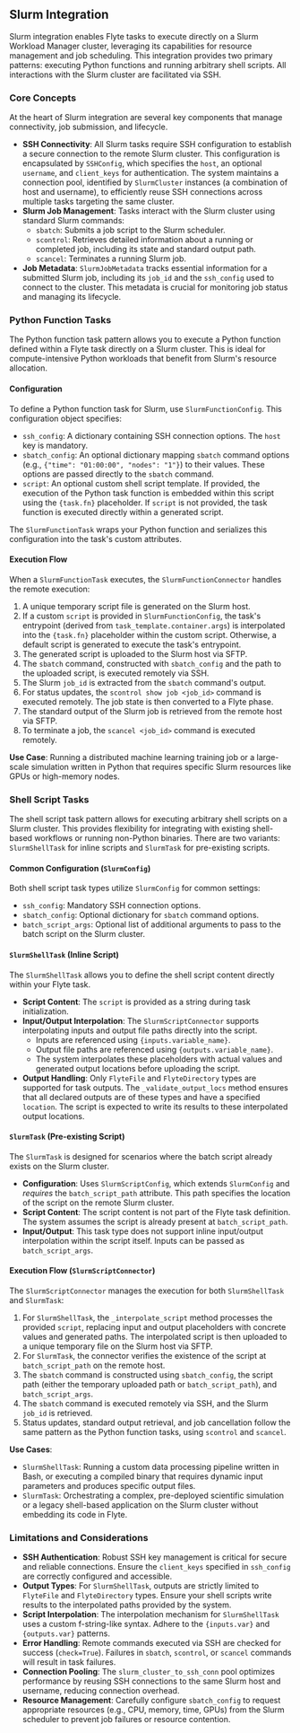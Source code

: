 
<!--
help_text: ''
key: summary_slurm_integration_99f1d799-c109-4f35-a745-c159c8481889
modules:
- flytekitplugins.slurm.function.connector
- flytekitplugins.slurm.function.task
- flytekitplugins.slurm.script.connector
- flytekitplugins.slurm.script.task
- flytekitplugins.slurm.ssh_utils
questions_to_answer: []
type: summary

-->
## Slurm Integration

Slurm integration enables Flyte tasks to execute directly on a Slurm Workload Manager cluster, leveraging its capabilities for resource management and job scheduling. This integration provides two primary patterns: executing Python functions and running arbitrary shell scripts. All interactions with the Slurm cluster are facilitated via SSH.

### Core Concepts

At the heart of Slurm integration are several key components that manage connectivity, job submission, and lifecycle.

*   **SSH Connectivity**: All Slurm tasks require SSH configuration to establish a secure connection to the remote Slurm cluster. This configuration is encapsulated by `SSHConfig`, which specifies the `host`, an optional `username`, and `client_keys` for authentication. The system maintains a connection pool, identified by `SlurmCluster` instances (a combination of host and username), to efficiently reuse SSH connections across multiple tasks targeting the same cluster.
*   **Slurm Job Management**: Tasks interact with the Slurm cluster using standard Slurm commands:
    *   `sbatch`: Submits a job script to the Slurm scheduler.
    *   `scontrol`: Retrieves detailed information about a running or completed job, including its state and standard output path.
    *   `scancel`: Terminates a running Slurm job.
*   **Job Metadata**: `SlurmJobMetadata` tracks essential information for a submitted Slurm job, including its `job_id` and the `ssh_config` used to connect to the cluster. This metadata is crucial for monitoring job status and managing its lifecycle.

### Python Function Tasks

The Python function task pattern allows you to execute a Python function defined within a Flyte task directly on a Slurm cluster. This is ideal for compute-intensive Python workloads that benefit from Slurm's resource allocation.

#### Configuration

To define a Python function task for Slurm, use `SlurmFunctionConfig`. This configuration object specifies:

*   `ssh_config`: A dictionary containing SSH connection options. The `host` key is mandatory.
*   `sbatch_config`: An optional dictionary mapping `sbatch` command options (e.g., `{"time": "01:00:00", "nodes": "1"}`) to their values. These options are passed directly to the `sbatch` command.
*   `script`: An optional custom shell script template. If provided, the execution of the Python task function is embedded within this script using the `{task.fn}` placeholder. If `script` is not provided, the task function is executed directly within a generated script.

The `SlurmFunctionTask` wraps your Python function and serializes this configuration into the task's custom attributes.

#### Execution Flow

When a `SlurmFunctionTask` executes, the `SlurmFunctionConnector` handles the remote execution:

1.  A unique temporary script file is generated on the Slurm host.
2.  If a custom `script` is provided in `SlurmFunctionConfig`, the task's entrypoint (derived from `task_template.container.args`) is interpolated into the `{task.fn}` placeholder within the custom script. Otherwise, a default script is generated to execute the task's entrypoint.
3.  The generated script is uploaded to the Slurm host via SFTP.
4.  The `sbatch` command, constructed with `sbatch_config` and the path to the uploaded script, is executed remotely via SSH.
5.  The Slurm `job_id` is extracted from the `sbatch` command's output.
6.  For status updates, the `scontrol show job <job_id>` command is executed remotely. The job state is then converted to a Flyte phase.
7.  The standard output of the Slurm job is retrieved from the remote host via SFTP.
8.  To terminate a job, the `scancel <job_id>` command is executed remotely.

**Use Case**: Running a distributed machine learning training job or a large-scale simulation written in Python that requires specific Slurm resources like GPUs or high-memory nodes.

### Shell Script Tasks

The shell script task pattern allows for executing arbitrary shell scripts on a Slurm cluster. This provides flexibility for integrating with existing shell-based workflows or running non-Python binaries. There are two variants: `SlurmShellTask` for inline scripts and `SlurmTask` for pre-existing scripts.

#### Common Configuration (`SlurmConfig`)

Both shell script task types utilize `SlurmConfig` for common settings:

*   `ssh_config`: Mandatory SSH connection options.
*   `sbatch_config`: Optional dictionary for `sbatch` command options.
*   `batch_script_args`: Optional list of additional arguments to pass to the batch script on the Slurm cluster.

#### `SlurmShellTask` (Inline Script)

The `SlurmShellTask` allows you to define the shell script content directly within your Flyte task.

*   **Script Content**: The `script` is provided as a string during task initialization.
*   **Input/Output Interpolation**: The `SlurmScriptConnector` supports interpolating inputs and output file paths directly into the script.
    *   Inputs are referenced using `{inputs.variable_name}`.
    *   Output file paths are referenced using `{outputs.variable_name}`.
    *   The system interpolates these placeholders with actual values and generated output locations before uploading the script.
*   **Output Handling**: Only `FlyteFile` and `FlyteDirectory` types are supported for task outputs. The `_validate_output_locs` method ensures that all declared outputs are of these types and have a specified `location`. The script is expected to write its results to these interpolated output locations.

#### `SlurmTask` (Pre-existing Script)

The `SlurmTask` is designed for scenarios where the batch script already exists on the Slurm cluster.

*   **Configuration**: Uses `SlurmScriptConfig`, which extends `SlurmConfig` and *requires* the `batch_script_path` attribute. This path specifies the location of the script on the remote Slurm cluster.
*   **Script Content**: The script content is not part of the Flyte task definition. The system assumes the script is already present at `batch_script_path`.
*   **Input/Output**: This task type does not support inline input/output interpolation within the script itself. Inputs can be passed as `batch_script_args`.

#### Execution Flow (`SlurmScriptConnector`)

The `SlurmScriptConnector` manages the execution for both `SlurmShellTask` and `SlurmTask`:

1.  For `SlurmShellTask`, the `_interpolate_script` method processes the provided `script`, replacing input and output placeholders with concrete values and generated paths. The interpolated script is then uploaded to a unique temporary file on the Slurm host via SFTP.
2.  For `SlurmTask`, the connector verifies the existence of the script at `batch_script_path` on the remote host.
3.  The `sbatch` command is constructed using `sbatch_config`, the script path (either the temporary uploaded path or `batch_script_path`), and `batch_script_args`.
4.  The `sbatch` command is executed remotely via SSH, and the Slurm `job_id` is retrieved.
5.  Status updates, standard output retrieval, and job cancellation follow the same pattern as the Python function tasks, using `scontrol` and `scancel`.

**Use Cases**:
*   `SlurmShellTask`: Running a custom data processing pipeline written in Bash, or executing a compiled binary that requires dynamic input parameters and produces specific output files.
*   `SlurmTask`: Orchestrating a complex, pre-deployed scientific simulation or a legacy shell-based application on the Slurm cluster without embedding its code in Flyte.

### Limitations and Considerations

*   **SSH Authentication**: Robust SSH key management is critical for secure and reliable connections. Ensure the `client_keys` specified in `ssh_config` are correctly configured and accessible.
*   **Output Types**: For `SlurmShellTask`, outputs are strictly limited to `FlyteFile` and `FlyteDirectory` types. Ensure your shell scripts write results to the interpolated paths provided by the system.
*   **Script Interpolation**: The interpolation mechanism for `SlurmShellTask` uses a custom f-string-like syntax. Adhere to the `{inputs.var}` and `{outputs.var}` patterns.
*   **Error Handling**: Remote commands executed via SSH are checked for success (`check=True`). Failures in `sbatch`, `scontrol`, or `scancel` commands will result in task failures.
*   **Connection Pooling**: The `slurm_cluster_to_ssh_conn` pool optimizes performance by reusing SSH connections to the same Slurm host and username, reducing connection overhead.
*   **Resource Management**: Carefully configure `sbatch_config` to request appropriate resources (e.g., CPU, memory, time, GPUs) from the Slurm scheduler to prevent job failures or resource contention.
<!--
key: summary_slurm_integration_99f1d799-c109-4f35-a745-c159c8481889
type: summary_end

-->
<!--
code_unit: flytekitplugins.slurm.examples.slurm_function_task
code_unit_type: class
help_text: ''
key: example_e142034a-3829-4852-af76-fa6ba9c94877
type: example

-->
<!--
code_unit: flytekitplugins.slurm.examples.slurm_shell_task
code_unit_type: class
help_text: ''
key: example_d1731560-fc43-4c47-a34f-038e3a29abab
type: example

-->